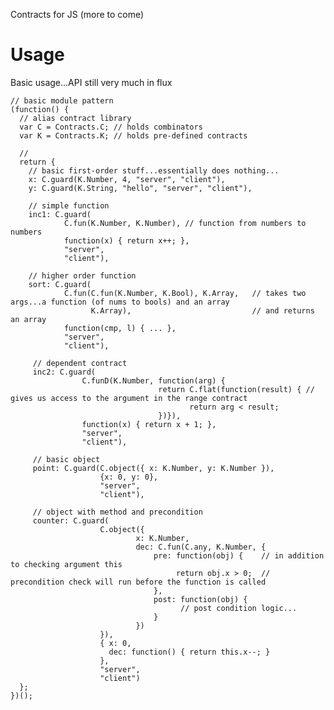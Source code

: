 Contracts for JS (more to come)

# Usage

Basic usage...API still very much in flux

    // basic module pattern
    (function() {
      // alias contract library
      var C = Contracts.C; // holds combinators
      var K = Contracts.K; // holds pre-defined contracts

      // 
      return {
        // basic first-order stuff...essentially does nothing...
        x: C.guard(K.Number, 4, "server", "client"),
        y: C.guard(K.String, "hello", "server", "client"),

        // simple function
        inc1: C.guard(
                C.fun(K.Number, K.Number), // function from numbers to numbers
                function(x) { return x++; },
                "server", 
                "client"),

        // higher order function
        sort: C.guard(
                C.fun(C.fun(K.Number, K.Bool), K.Array,   // takes two args...a function (of nums to bools) and an array
                      K.Array),                           // and returns an array
                function(cmp, l) { ... },
                "server",
                "client"),

         // dependent contract
         inc2: C.guard(
                    C.funD(K.Number, function(arg) { 
                                     return C.flat(function(result) { // gives us access to the argument in the range contract
                                            return arg < result;
                                     })}),
                    function(x) { return x + 1; },
                    "server",
                    "client"),

         // basic object
         point: C.guard(C.object({ x: K.Number, y: K.Number }),
                        {x: 0, y: 0},
                        "server",
                        "client"),
                        
         // object with method and precondition
         counter: C.guard(
                        C.object({
                                x: K.Number,
                                dec: C.fun(C.any, K.Number, {
                                    pre: function(obj) {    // in addition to checking argument this
                                         return obj.x > 0;  // precondition check will run before the function is called
                                    },
                                    post: function(obj) {
                                          // post condition logic...
                                    }
                                })
                        }),
                        { x: 0,
                          dec: function() { return this.x--; }
                        },
                        "server",
                        "client")
      };
    })();
